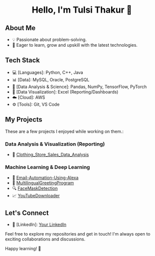 <h1 align="center" style="color: black;">Hello, I'm Tulsi Thakur 👋</h1>

## About Me

- 💡 Passionate about problem-solving.
- 🌱 Eager to learn, grow and upskill with the latest technologies.

## Tech Stack

- 💻 [Languages]: Python, C++, Java
- 📊 [Data]: MySQL, Oracle, PostgreSQL
- 🤖 [Data Analysis & Science]: Pandas, NumPy, TensorFlow, PyTorch
- 🤖 [Data Visualization]: Excel (Reporting/Dashboards)
- ☁️ [Cloud]: AWS
- ⚙️ [Tools]: Git, VS Code

## My Projects

These are a few projects I enjoyed while working on them.:
### Data Analysis & Visualization (Reporting)
- 🚀 [Clothing_Store_Sales_Data_Analysis](https://github.com/ThakurTulsi/Clothing_Store_Sales_Data_Analysis)
### Machine Learning & Deep Learning
- 🚀 [Email-Automation-Using-Alexa](https://github.com/ThakurTulsi/Email-Automation-Using-Alexa)
- 💬 [MultilingualGreetingProgram](https://github.com/ThakurTulsi/MultilingualGreetingProgram)
- 🔍 [FaceMaskDetection](https://github.com/ThakurTulsi/FaceMaskDetection)
- 📈 [YouTubeDownloader](https://github.com/ThakurTulsi/YouTubeDownloader)

## Let's Connect
- 💼 [LinkedIn]: [Your LinkedIn](https://www.linkedin.com/in/tulsi-thakur/)

Feel free to explore my repositories and get in touch! I'm always open to exciting collaborations and discussions.

Happy learning! 🚀
